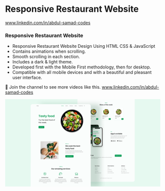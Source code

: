 # Responsive Restaurant Website
www.linkedin.com/in/abdul-samad-codes

### Responsive Restaurant Website

- Responsive Restaurant Website Design Using HTML CSS & JavaScript
- Contains animations when scrolling.
- Smooth scrolling in each section.
- Includes a dark & light theme.
- Developed first with the Mobile First methodology, then for desktop.
- Compatible with all mobile devices and with a beautiful and pleasant user interface.

💙 Join the channel to see more videos like this. www.linkedin.com/in/abdul-samad-codes



![preview img](/preview.png)
